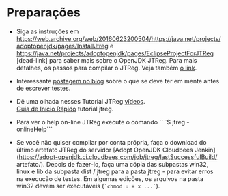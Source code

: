 # Preparações

* Siga as instruções em https://web.archive.org/web/20160623200504/https://java.net/projects/adoptopenjdk/pages/InstallJtreg e https://java.net/projects/adoptopenjdk/pages/EclipseProjectForJTReg [dead-link] para saber mais sobre o OpenJDK JTReg. Para mais detalhes, os passos para compilar o JTReg. Veja também [o link](http://openjdk.java.net/jtreg/build.html).

* Interessante [postagem no blog](http://arkangelofkaos.blogspot.co.uk/2013/05/openjdk-test-fest-23rd-march-2013.html) sobre o que se deve ter em mente antes de escrever testes.

* Dê uma olhada nesses Tutorial JTReg [vídeos](https://www.youtube.com/watch?v=4_MSxD8iC1E). <br/>
[Guia de Início Rápido](http://bit.ly/1fWCqPH) tutorial jtreg. <br/>

* Para ver o help on-line JTReg execute o comando `` `$ jtreg -onlineHelp```

* Se você não quiser compilar por conta própria, faça o download do último artefato JTReg do servidor [Adopt OpenJDK Cloudbees Jenkin](https://adopt-openjdk.ci.cloudbees.com/job/jtreg/lastSuccessfulBuild/ artefato/).
Depois de fazer-lo, faça uma cópia das subpastas win32, linux e lib da subpasta dist / jtreg para a pasta jtreg - para evitar erros na execução de testes. Em algumas edições, os arquivos na pasta win32 devem ser executáveis ​​(`` `chmod u + x ...` ``).